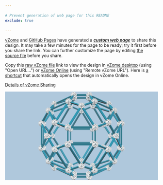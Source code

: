 ```yaml
---

# Prevent generation of web page for this README
exclude: true

---
```


[vZome][vzome] and [GitHub Pages][pages] have generated a [***custom web page***][page] to share this design.
It may take a few minutes for the page to be ready; try it first before you share the link.
You can further customize the page by editing [the source file][source] before you share.

Copy this [raw vZome file][raw] link to view the design in
[vZome desktop][vzome] (using "Open URL...") or [vZome Online][online] (using "Remote vZome URL").
Here is [a shortcut][urlonline] that automatically opens the design in vZome Online.

[vzome]: https://www.vzome.com
[pages]: https://docs.github.com/en/pages
[online]: https://www.vzome.com/app

[Details of vZome Sharing](https://vzome.github.io/vzome/sharing.html#how-it-works)

![Image](<sample-vZome-share.png>)


[page]: <https://vorth.github.io/vzome-sharing/2021/11/28/sample-vZome-share.html>
[source]: <https://github.com/vorth/vzome-sharing/edit/main/_posts/2021-11-28-sample-vZome-share.md>
[urlonline]: <https://vzome.com/app?url=https://raw.githubusercontent.com/vorth/vzome-sharing/main/2021/11/28/09-50-02-sample-vZome-share/sample-vZome-share.vZome>
[raw]: <https://raw.githubusercontent.com/vorth/vzome-sharing/main/2021/11/28/09-50-02-sample-vZome-share/sample-vZome-share.vZome>
